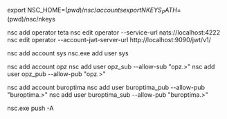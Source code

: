 export NSC_HOME=$(pwd)/nsc/accounts
export NKEYS_PATH=$(pwd)/nsc/nkeys

nsc add operator teta
nsc edit operator --service-url nats://localhost:4222
nsc edit operator --account-jwt-server-url http://localhost:9090/jwt/v1/

nsc add account sys
nsc.exe add user sys

nsc add account opz
nsc add user opz_sub --allow-sub "opz.>"
nsc add user opz_pub --allow-pub "opz.>"

nsc add account buroptima
nsc add user buroptima_pub --allow-pub "buroptima.>"
nsc add user buroptima_sub --allow-pub "buroptima.>"

nsc.exe push -A
